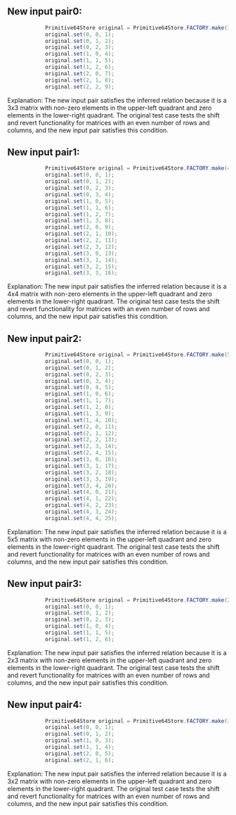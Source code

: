## New input pair0:
```java
            Primitive64Store original = Primitive64Store.FACTORY.make(3, 3);
            original.set(0, 0, 1);
            original.set(0, 1, 2);
            original.set(0, 2, 3);
            original.set(1, 0, 4);
            original.set(1, 1, 5);
            original.set(1, 2, 6);
            original.set(2, 0, 7);
            original.set(2, 1, 8);
            original.set(2, 2, 9);
```
Explanation: The new input pair satisfies the inferred relation because it is a 3x3 matrix with non-zero elements in the upper-left quadrant and zero elements in the lower-right quadrant. The original test case tests the shift and revert functionality for matrices with an even number of rows and columns, and the new input pair satisfies this condition.

## New input pair1:
```java
            Primitive64Store original = Primitive64Store.FACTORY.make(4, 4);
            original.set(0, 0, 1);
            original.set(0, 1, 2);
            original.set(0, 2, 3);
            original.set(0, 3, 4);
            original.set(1, 0, 5);
            original.set(1, 1, 6);
            original.set(1, 2, 7);
            original.set(1, 3, 8);
            original.set(2, 0, 9);
            original.set(2, 1, 10);
            original.set(2, 2, 11);
            original.set(2, 3, 12);
            original.set(3, 0, 13);
            original.set(3, 1, 14);
            original.set(3, 2, 15);
            original.set(3, 3, 16);
```
Explanation: The new input pair satisfies the inferred relation because it is a 4x4 matrix with non-zero elements in the upper-left quadrant and zero elements in the lower-right quadrant. The original test case tests the shift and revert functionality for matrices with an even number of rows and columns, and the new input pair satisfies this condition.

## New input pair2:
```java
            Primitive64Store original = Primitive64Store.FACTORY.make(5, 5);
            original.set(0, 0, 1);
            original.set(0, 1, 2);
            original.set(0, 2, 3);
            original.set(0, 3, 4);
            original.set(0, 4, 5);
            original.set(1, 0, 6);
            original.set(1, 1, 7);
            original.set(1, 2, 8);
            original.set(1, 3, 9);
            original.set(1, 4, 10);
            original.set(2, 0, 11);
            original.set(2, 1, 12);
            original.set(2, 2, 13);
            original.set(2, 3, 14);
            original.set(2, 4, 15);
            original.set(3, 0, 16);
            original.set(3, 1, 17);
            original.set(3, 2, 18);
            original.set(3, 3, 19);
            original.set(3, 4, 20);
            original.set(4, 0, 21);
            original.set(4, 1, 22);
            original.set(4, 2, 23);
            original.set(4, 3, 24);
            original.set(4, 4, 25);
```
Explanation: The new input pair satisfies the inferred relation because it is a 5x5 matrix with non-zero elements in the upper-left quadrant and zero elements in the lower-right quadrant. The original test case tests the shift and revert functionality for matrices with an even number of rows and columns, and the new input pair satisfies this condition.

## New input pair3:
```java
            Primitive64Store original = Primitive64Store.FACTORY.make(2, 3);
            original.set(0, 0, 1);
            original.set(0, 1, 2);
            original.set(0, 2, 3);
            original.set(1, 0, 4);
            original.set(1, 1, 5);
            original.set(1, 2, 6);
```
Explanation: The new input pair satisfies the inferred relation because it is a 2x3 matrix with non-zero elements in the upper-left quadrant and zero elements in the lower-right quadrant. The original test case tests the shift and revert functionality for matrices with an even number of rows and columns, and the new input pair satisfies this condition.

## New input pair4:
```java
            Primitive64Store original = Primitive64Store.FACTORY.make(3, 2);
            original.set(0, 0, 1);
            original.set(0, 1, 2);
            original.set(1, 0, 3);
            original.set(1, 1, 4);
            original.set(2, 0, 5);
            original.set(2, 1, 6);
```
Explanation: The new input pair satisfies the inferred relation because it is a 3x2 matrix with non-zero elements in the upper-left quadrant and zero elements in the lower-right quadrant. The original test case tests the shift and revert functionality for matrices with an even number of rows and columns, and the new input pair satisfies this condition.
